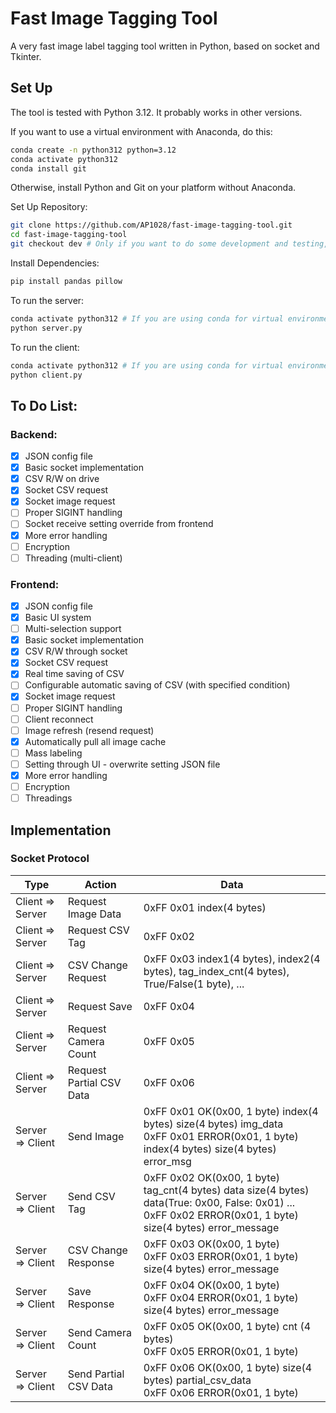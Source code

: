 # Fast Image Tagging Tool

A very fast image label tagging tool written in Python, based on socket and Tkinter.

## Set Up

The tool is tested with Python 3.12. It probably works in other versions.

If you want to use a virtual environment with Anaconda, do this:

```bash
conda create -n python312 python=3.12
conda activate python312
conda install git
```

Otherwise, install Python and Git on your platform without Anaconda.

Set Up Repository:

```bash
git clone https://github.com/AP1028/fast-image-tagging-tool.git
cd fast-image-tagging-tool
git checkout dev # Only if you want to do some development and testing, use master in production
```

Install Dependencies:

```bash
pip install pandas pillow
```

To run the server:

```bash
conda activate python312 # If you are using conda for virtual environment
python server.py
```

To run the client:

```bash
conda activate python312 # If you are using conda for virtual environment
python client.py
```

## To Do List:

### Backend:
- [x] JSON config file
- [x] Basic socket implementation
- [x] CSV R/W on drive
- [x] Socket CSV request
- [x] Socket image request
- [ ] Proper SIGINT handling
- [ ] Socket receive setting override from frontend
- [x] More error handling
- [ ] Encryption
- [ ] Threading (multi-client)

### Frontend:
- [x] JSON config file
- [x] Basic UI system
- [ ] Multi-selection support
- [x] Basic socket implementation
- [x] CSV R/W through socket
- [x] Socket CSV request
- [x] Real time saving of CSV
- [ ] Configurable automatic saving of CSV (with specified condition)
- [x] Socket image request
- [ ] Proper SIGINT handling
- [ ] Client reconnect
- [ ] Image refresh (resend request)
- [x] Automatically pull all image cache
- [ ] Mass labeling
- [ ] Setting through UI - overwrite setting JSON file
- [x] More error handling
- [ ] Encryption
- [ ] Threadings

## Implementation

### Socket Protocol

| Type            | Action | Data |
| --- | --- | --- |
| Client => Server | Request Image Data | 0xFF 0x01 index(4 bytes) |
| Client => Server | Request CSV Tag | 0xFF 0x02 |
| Client => Server | CSV Change Request | 0xFF 0x03 index1(4 bytes), index2(4 bytes), tag_index_cnt(4 bytes), True/False(1 byte), ... |
| Client => Server | Request Save | 0xFF 0x04 |
| Client => Server | Request Camera Count | 0xFF 0x05 |
| Client => Server | Request Partial CSV Data | 0xFF 0x06 |
| Server => Client | Send Image | 0xFF 0x01 OK(0x00, 1 byte) index(4 bytes) size(4 bytes) img_data<br/>0xFF 0x01 ERROR(0x01, 1 byte) index(4 bytes) size(4 bytes) error_msg |
| Server => Client | Send CSV Tag | 0xFF 0x02 OK(0x00, 1 byte) tag_cnt(4 bytes) data size(4 bytes) data(True: 0x00, False: 0x01) ...<br/>0xFF 0x02 ERROR(0x01, 1 byte) size(4 bytes) error_message |
| Server => Client | CSV Change Response | 0xFF 0x03 OK(0x00, 1 byte)<br/>0xFF 0x03 ERROR(0x01, 1 byte) size(4 bytes) error_message |
| Server => Client | Save Response | 0xFF 0x04 OK(0x00, 1 byte)<br/>0xFF 0x04 ERROR(0x01, 1 byte) size(4 bytes) error_message |
| Server => Client | Send Camera Count | 0xFF 0x05 OK(0x00, 1 byte) cnt (4 bytes)<br/>0xFF 0x05 ERROR(0x01, 1 byte)|
| Server => Client | Send Partial CSV Data | 0xFF 0x06 OK(0x00, 1 byte) size(4 bytes) partial_csv_data<br/>0xFF 0x06 ERROR(0x01, 1 byte) |





